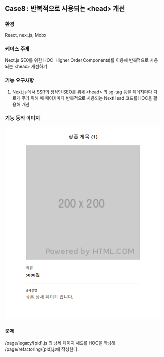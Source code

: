 ## Case8 : 반복적으로 사용되는 &lt;head&gt; 개선

### 환경

React, next.js, Mobx

### 케이스 주제

Next.js SEO를 위한 HOC (Higher Order Components)를 이용해 반복적으로 사용되는 &lt;head&gt; 개선하기

### 기능 요구사항

1. Next.js 에서 SSR의 장점인 SEO를 위해 &lt;head&gt; 의 og-tag 등을 페이지마다 다르게 주기 위해 매 페이지마다 반복적으로 사용되는
   NextHead 코드를 HOC을 활용해 개선

### 기능 동작 이미지

![example](./example.png)

### 문제

/page/legacy/[pid].js 의 상세 페이지 헤드를 HOC을 작성해 /page/refactoring/[pid].js에 작성한다.
